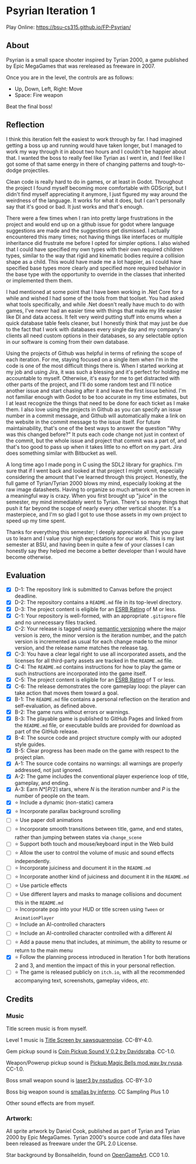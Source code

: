 # Psyrian Iteration 1

Play Online: https://bsu-cs315.github.io/FP-Psyrian/

## About

Psyrian is a small space shooter inspired by Tyrian 2000, a game published by Epic MegaGames that was rereleased as freeware in 2007.

Once you are in the level, the controls are as follows:

- Up, Down, Left, Right: Move
- Space: Fire weapon

Beat the final boss!

## Reflection

I think this iteration felt the easiest to work through by far. I had imagined getting a boss up and running would have taken longer, but I managed to work my way through it in about two hours and I couldn't be happier about that. I wanted the boss to really feel like Tyrian as I went in, and I feel like I got some of that same energy in there of changing patterns and tough-to-dodge projectiles.

Clean code is really hard to do in games, or at least in Godot. Throughout the project I found myself becoming more comfortable with GDScript, but I didn't find myself appreciating it anymore, I just figured my way around the weirdness of the language. It works for what it does, but I can't personally say that it's good or bad. It just works and that's enough.

There were a few times when I ran into pretty large frustrations in the project and would end up on a github issue for godot where language suggestions are made and the suggestions get dismissed. I actually encountered this many times; not having things like interfaces or multiple inheritance did frustrate me before I opted for simpler options. I also wished that I could have specified my own types with their own required children types, similar to the way that rigid and kinematic bodies require a collision shape as a child. This would have made me a lot happier, as I could have specified base types more clearly and specified more required behavior in the base type with the opportunity to override in the classes that inherited or implemented them them.

I had mentioned at some point that I have been working in .Net Core for a while and wished I had some of the tools from that toolset. You had asked what tools specifically, and while .Net doesn't really have much to do with games, I've never had an easier time with things that make my life easier like DI and data access. It felt very weird putting stuff into enums when a quick database table feels cleaner, but I honestly think that may just be due to the fact that I work with databases every single day and my company's clients all need custom options in their databases, so any selectable option in our software is coming from their own database.

Using the projects of Github was helpful in terms of refining the scope of each iteration. For me, staying focused on a single item when I'm in the code is one of the most difficult things there is. When I started working at my job and using Jira, it was such a blessing and it's perfect for holding me accountable to myself. Otherwise, it's easy for me to get distracted with other parts of the project, and I'll do some random test and I'll notice another issue and start chasing after it and leave the first issue behind. I'm not familiar enough with Godot to be too accurate in my time estimates, but I at least recognize the things that need to be done for each ticket as I make them. I also love using the projects in Github as you can specify an issue number in a commit message, and Github will automatically make a link on the website in the commit message to the issue itself. For future maintainability, that's one of the best ways to answer the question "Why was this changed before?" It puts each code change not just in context of the commit, but the whole issue and project that commit was a part of, and that's too good to pass up when it takes little to no effort on my part. Jira does something similar with Bitbucket as well.

A long time ago I made pong in C using the SDL2 library for graphics. I'm sure that if I went back and looked at that project I might vomit, especially considering the amount that I've learned through this project. Honestly, the full game of Tyrian/Tyrian 2000 blows my mind, especially looking at the raw image datasheets. Having to organize so much artwork on the screen in a meaningful way is crazy. When you first brought up "juice" in the semester, my mind immediately went to Tyrian. There's so many things that push it far beyond the scope of nearly every other vertical shooter. It's a masterpiece, and I'm so glad I got to use those assets in my own project to speed up my time spent.

Thanks for everything this semester; I deeply appreciate all that you gave us to learn and I value your high expectations for our work. This is my last semester at BSU, and having been in quite a few of your classes I can honestly say they helped me become a better developer than I would have become otherwise.

## Evaluation

- [X] D-1: The repository link is submitted to Canvas before the project deadline.
- [X] D-2: The repository contains a <code>README.md</code> file in its top-level directory.
- [X] D-3: The project content is eligible for an <a href="https://www.esrb.org/ratings-guide/">ESRB Rating</a> of M or less.
- [X] C-1: Your repository is well-formed, with an appropriate <code>.gitignore</code> file and no unnecessary files tracked.
- [X] C-2: Your release is tagged using <a href="https://semver.org/">semantic versioning</a> where the major version is zero, the minor version is the iteration number, and the patch version is incremented as usual for each change made to the minor version, and the release name matches the release tag.
- [X] C-3: You have a clear legal right to use all incorporated assets, and the licenses for all third-party assets are tracked in the <code>README.md</code> file.
- [X] C-4: The <code>README.md</code> contains instructions for how to play the game or such instructions are incorporated into the game itself.
- [X] C-5: The project content is eligible for an <a href="https://www.esrb.org/ratings-guide/">ESRB Rating</a> of T or less.
- [X] C-6: The release demonstrates the core gameplay loop: the player can take action that moves them toward a goal.
- [X] B-1: The <code>README.md</code> file contains a personal reflection on the iteration and self-evaluation, as defined above.
- [X] B-2: The game runs without errors or warnings.
- [X] B-3: The playable game is published to GitHub Pages and linked from the <code>README.md</code> file, or executable builds are provided for download as part of the GitHub release.
- [X] B-4: The source code and project structure comply with our adopted style guides.
- [X] B-5: Clear progress has been made on the game with respect to the project plan.
- [X] A-1: The source code contains no warnings: all warnings are properly addressed, not just ignored.
- [X] A-2: The game includes the conventional player experience loop of title, gameplay, and ending.
- [X] A-3: Earn <em>N</em>*&lceil;<em>P</em>/2&rceil; stars, where <em>N</em> is the iteration number and <em>P</em> is the number of people on the team.
- [X] ⭐ Include a dynamic (non-static) camera
- [X] ⭐ Incorporate parallax background scrolling
- [ ] ⭐ Use paper doll animations
- [ ] ⭐ Incorporate smooth transitions between title, game, and end states, rather than jumping between states via <code>change_scene</code>
- [ ] ⭐ Support both touch and mouse/keyboard input in the Web build
- [ ] ⭐ Allow the user to control the volume of music and sound effects independently.
- [ ] ⭐ Incorporate juiciness and document it in the <code>README.md</code>
- [ ] ⭐ Incorporate another kind of juiciness and document it in the <code>README.md</code>
- [ ] ⭐ Use particle effects
- [ ] ⭐ Use different layers and masks to manage collisions and document this in the <code>README.md</code>
- [ ] ⭐ Incorporate pop into your HUD or title screen using <code>Tween</code> or <code>AnimationPlayer</code>
- [ ] ⭐ Include an AI-controlled characters
- [ ] ⭐ Include an AI-controlled character controlled with a different AI
- [ ] ⭐ Add a pause menu that includes, at minimum, the ability to resume or return to the main menu
- [X] ⭐ Follow the planning process introduced in Iteration 1 for both Iterations 2 and 3, and mention the impact of this in your personal reflection.
- [ ] ⭐ The game is released publicly on <code>itch.io</code>, with all the recommended accompanying text, screenshots, gameplay videos, <i>etc.</i>

## Credits

### Music

Title screen music is from myself.

Level 1 music is [Title Screen by sawsquarenoise](https://freemusicarchive.org/music/sawsquarenoise/dojokratos/tittle-screen). CC-BY-4.0.

Gem pickup sound is [Coin Pickup Sound V 0.2 by Davidsraba](https://freesound.org/people/Davidsraba/sounds/347174/). CC-1.0.

Weapon/Powerup pickup sound is [Pickup Magic Bells mod.wav by ryusa](https://freesound.org/people/ryusa/sounds/531092/). CC-1.0.

Boss small weapon sound is [laser3 by nsstudios](https://freesound.org/people/nsstudios/sounds/344276/). CC-BY-3.0

Boss big weapon sound is [smallas by inferno](https://freesound.org/people/inferno/sounds/18397/). CC Sampling Plus 1.0

Other sound effects are from myself.

### Artwork:

All sprite artwork by Daniel Cook, published as part of Tyrian and Tyrian 2000 by Epic MegaGames. Tyrian 2000's source code and data files have been released as freeware under the GPL 2.0 License.

Star background by Bonsaiheldin, found on [OpenGameArt](https://opengameart.org/content/stars-parallax-backgrounds). CC0 1.0.
